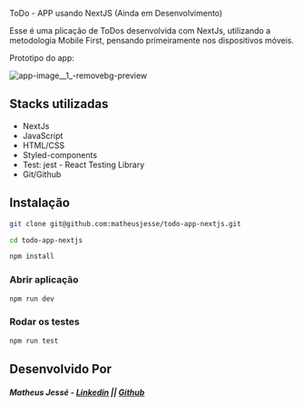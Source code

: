 ToDo - APP usando NextJS (Ainda em Desenvolvimento)

Esse é uma plicação de ToDos desenvolvida com NextJs, utilizando a metodologia Mobile First, pensando primeiramente nos dispositivos móveis.

Prototipo do app:

![app-image__1_-removebg-preview](https://user-images.githubusercontent.com/28015951/195727679-726d0415-ffca-4c96-a377-578698f435e8.png)

## Stacks utilizadas

- NextJs
- JavaScript
- HTML/CSS
- Styled-components
- Test: jest - React Testing Library
- Git/Github

## Instalação

```sh
git clone git@github.com:matheusjesse/todo-app-nextjs.git
```

```sh
cd todo-app-nextjs
```

```sh
npm install
```
### Abrir aplicação
```sh 
npm run dev
```
### Rodar os testes
```sh 
npm run test
```

## Desenvolvido Por
 ##### **Matheus Jessé** - [Linkedin](www.linkedin.com/in/matheusjesse) || [Github](https://github.com/matheusjesse)
